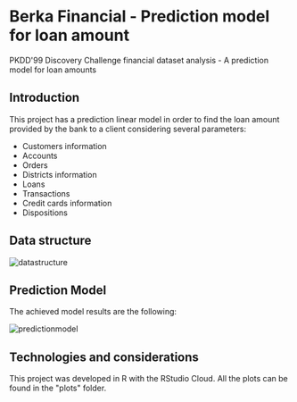 # Berka Financial - Prediction model for loan amount
PKDD'99 Discovery Challenge financial dataset analysis - A prediction model for loan amounts

## Introduction
This project has a prediction linear model in order to find the loan amount provided by the bank to a client considering several parameters:

* Customers information
* Accounts
* Orders
* Districts information
* Loans
* Transactions
* Credit cards information
* Dispositions

## Data structure
![datastructure](https://i.imgur.com/QXNA9E7.png)

## Prediction Model
The achieved model results are the following:

![predictionmodel](https://i.imgur.com/uMPhLdE.png)

## Technologies and considerations
This project was developed in R with the RStudio Cloud. All the plots can be found in the "plots" folder.
